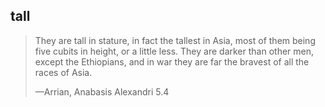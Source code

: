 ## tall
> They are tall in stature, in fact the tallest in Asia, most of them being five cubits in height, or a little less. They are darker than other men, except the Ethiopians, and in war they are far the bravest of all the races of Asia.
> 
> —Arrian, Anabasis Alexandri 5.4
